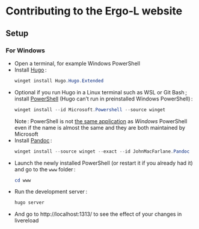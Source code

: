 # Contributing to the Ergo‑L website

## Setup

### For Windows

* Open a terminal, for example Windows PowerShell
* Install [Hugo](https://gohugo.io/installation/windows/) :
  ```powershell
  winget install Hugo.Hugo.Extended
  ```
* Optional if you run Hugo in a Linux terminal such as WSL or Git Bash ; install [PowerShell](https://learn.microsoft.com/en-us/powershell/scripting/install/installing-powershell-on-windows?view=powershell-7.4) (Hugo can’t run in preinstalled Windows PowerShell) :
  ```powershell
  winget install --id Microsoft.Powershell --source winget
  ```
  Note : PowerShell is not [the same application](https://learn.microsoft.com/en-us/powershell/scripting/whats-new/differences-from-windows-powershell?view=powershell-7.3) as _Windows_ PowerShell even if the name is almost the same and they are both maintained by Microsoft
* Install [Pandoc](https://pandoc.org/installing.html#windows) :
  ```powershell
  winget install --source winget --exact --id JohnMacFarlane.Pandoc
  ```
* Launch the newly installed PowerShell (or restart it if you already had it) and go to the `www` folder :
  ```powershell
  cd www
  ```
* Run the development server :
  ```powershell
  hugo server
  ```
* And go to http://localhost:1313/ to see the effect of your changes in livereload